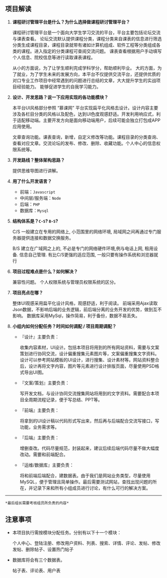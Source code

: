 ## 项目解读

1. **课程研讨管理平台是什么？为什么选择做课程研讨管理平台？**

   课程研讨管理平台是一个面向大学生学习交流的平台，平台主要包括论坛交流与课表查看。
   论坛交流默认提供课程分类，课程分类来自课表的信息进行筛选分类生成课程目录，课程目录就带有诸如计算机组成、软件工程等分类组成各类的课程。进入指定的分类课程可查阅交流问题。
   课表查看根据用户手动填写个人信息、院校信息等进行读取课表课程。

   从小的方面说，为了让学生顺利完成学科学分，帮助顺利毕业。
   大的方面，为了就业，为了学生未来的发展方向，本平台不仅提供交流平台，还提供优质的对口专业工作项目中经常遇到的问题进行总结的文章，大大提升学生的实战项目经验能力。
   能够促进学生的自我学习能力。

2. **设计、开发思路？说一下应用实现的各功能模块？**

   本平台UI风格部分参照 “慕课网” 平台实现扁平化风格去设计。设计内容主要涉及各栏目分类的风格以及配色，达到UI色度观感舒适。开发利用响应式，利于适配移动端。主要开发方向是面向移动端用户，后续可能会独立打包成APP应用使用。

   文章查询功能。课表查询，新增，自定义修改等功能。课程目录的分类查询、查看对应文章。交流论坛的发布、修改、删除、收藏功能。个人中心的信息权限系统等。

3. **开发路线？整体架构思路？**

   提供思维导图进行讲解。

4. **用了什么开发语言？**

   - 前端：`Javascript`
   - 中间层/服务端：`Node`
   - 后端：`PHP`
   - 数据库：`Mysql`

5. **结构体系是？`C-S`? `B-S`?**

   C/S 一般建立在专用的网络上, 小范围里的网络环境, 局域网之间再通过专门服务器提供连接和数据交换服务。

   B/S 建立在广域网之上的, 不必是专门的网络硬件环境,例与电话上网, 租用设备. 信息自己管理. 有比C/S更强的适应范围, 一般只要有操作系统和浏览器就行

6. **项目过程难点是什么？如何解决？**

   兼容性问题。
   个人权限系统与管理员权限系统的区分。

7. **项目亮点在哪？**

   整体UI观感采用扁平化设计风格，观感舒适，利于阅读。
   前端采用Ajax读取Json数据，不影响后端的业务逻辑，前后端分离的业务开发的优势，做到互不影响。
   数据库采用MySql，操作简易，利于备份，数据不易丢失。

8. **小组内如何分配任务？时间如何调配 / 项目周期调配？**

   - 『设计』主要负责：

     收集内容素材，UI设计。包括本项目将用到的所有网站资料，需要与文案策划进行协同交流，设计偏重搜集元素图片等，文案偏重搜集文字资料。设计可以参考网站模板的UI设计，进行搜集、设计素材等。网站资料整合后，设计再将文字内容，图片等元素进行设计排版页面，尽量使用PSD格式导出UI图。

   - 『文案/策划』主要负责：

     写开发文档，与设计协同交流搜集网站将用到的文字资料。需要配合本项目全周期流程记录，便于写总结、PPT等。

   - 『前端』主要负责：

     将拿到的UI设计稿以代码形式写出来，然后再与后端配合交流写接口，写功能，业务需求等。

   - 『后端』主要负责：

     增删查改。代码尽量规范，封装起来，建议后续后端代码尽量不做大幅度改动。需要和前端配合。

   - 『运维/数据库』主要负责：

     将和前端后端配合，建数据表。由于我们是网站业务类型，尽量使用MySQL，便于管理且简单操作。最后需要测试网站，查找出现问题的所在，并记录下来和所有小组成员进行讨论，有什么可行的解决方案。

------

`*最后组长需要考核组员所负责的内容*`



## 注意事项

- 本项目执行需按模块分配任务。分别有以下十一个模块：

  个人中心、登陆注册、修改用户资料、列表、搜索、详情、评论、发帖、修改发帖、删除帖子、设置热门帖子

- 数据库将会有三个数据表。

  帖子表、评论表、用户表
